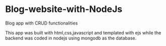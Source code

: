 # Blog-website-with-NodeJs
Blog app with CRUD functionalities

This app was built with html,css,javascript and templated with ejs while the backend was coded in nodejs using mongodb as the database.

